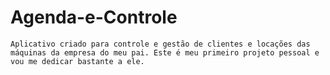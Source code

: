 # Agenda-e-Controle
    Aplicativo criado para controle e gestão de clientes e locações das máquinas da empresa do meu pai. Este é meu primeiro projeto pessoal e vou me dedicar bastante a ele.
